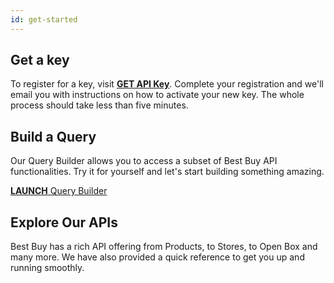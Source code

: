 ```yaml
---
id: get-started
---
```


## Get a key
To register for a key, visit [**GET API Key**](https://remix.mashery.com/member/register). Complete your registration and we'll email you with instructions on how to activate your new key. The whole process should take less than five minutes.

## Build a Query
Our Query Builder allows you to access a subset of Best Buy API functionalities. Try it for yourself and let's start building something amazing.

<a href="https://bestbuyapis.github.io/bby-query-mixer/" class="btn btn-lg btn-ghost"><b>LAUNCH</b> Query Builder</a>

## Explore Our APIs
Best Buy has a rich API offering from Products, to Stores, to Open Box and many more. We have also provided a quick reference to get you up and running smoothly.